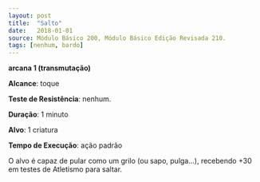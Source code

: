 ```yaml
---
layout: post
title:  "Salto"
date:   2018-01-01
source: Módulo Básico 200, Módulo Básico Edição Revisada 210.
tags: [nenhum, bardo]
---
```


**arcana 1 (transmutação)**

**Alcance**: toque

**Teste de Resistência**: nenhum.

**Duração**: 1 minuto

**Alvo**: 1 criatura

**Tempo de Execução**: ação padrão

O alvo é capaz de pular como um grilo (ou sapo, pulga...), recebendo +30 em testes de Atletismo para saltar.
